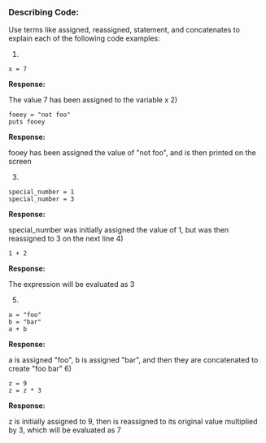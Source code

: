 ### Describing Code:

Use terms like assigned, reassigned, statement, and concatenates to explain each of the following code examples:

1)

```
x = 7
```

**Response:**

The value 7 has been assigned to the variable x
2)

```
foeey = "not foo"
puts fooey
```

**Response:**

fooey has been assigned the value of "not foo", and is then printed on the screen

3)

```
special_number = 1
special_number = 3
```

**Response:**

special_number was initially assigned the value of 1, but was then reassigned to 3 on the next line
4)

```
1 + 2
```
**Response:**

The expression will be evaluated as 3

5)

```
a = "foo"
b = "bar"
a + b

```

**Response:**

a is assigned "foo", b is assigned "bar", and then they are concatenated to create "foo bar"
6)

```
z = 9
z = z * 3
```

**Response:**

z is initially assigned to 9, then is reassigned to its original value multiplied by 3, which will be evaluated as 7

